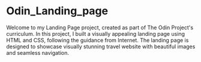 # Odin_Landing_page
Welcome to my Landing Page project, created as part of The Odin Project's curriculum. In this project, I built a visually appealing landing page using HTML and CSS, following the guidance from Internet.  The landing page is designed to showcase visually stunning travel website with beautiful images and seamless navigation.
